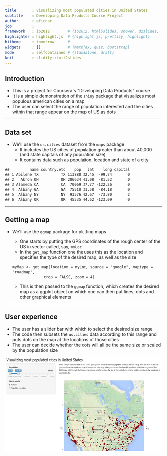 ```yaml
---
title       : Visualizing most populated cities in United States
subtitle    : Developing Data Products Course Project
author      : aficnar
job         : 
framework   : io2012        # {io2012, html5slides, shower, dzslides, ...}
highlighter : highlight.js  # {highlight.js, prettify, highlight}
hitheme     : tomorrow      # 
widgets     : []            # {mathjax, quiz, bootstrap}
mode        : selfcontained # {standalone, draft}
knit        : slidify::knit2slides
---
```


## Introduction

* This is a project for Coursera's "Developing Data Products" course
* It is a simple demonstration of the `shiny` package that visualizes most populous american cities on a map
* The user can select the range of population interested and the cities within that range appear on the map of US as dots

--- 

## Data set

* We'll use the `us.cities` dataset from the `maps` package 
   + It includes the US cities of population greater than about 40,000 (and state capitals of any population size)
   + It contains data such as population, location and state of a city

```
##         name country.etc    pop   lat    long capital
## 1 Abilene TX          TX 113888 32.45  -99.74       0
## 2   Akron OH          OH 206634 41.08  -81.52       0
## 3 Alameda CA          CA  70069 37.77 -122.26       0
## 4  Albany GA          GA  75510 31.58  -84.18       0
## 5  Albany NY          NY  93576 42.67  -73.80       2
## 6  Albany OR          OR  45535 44.62 -123.09       0
```

--- 

## Getting a map

* We'll use the `ggmap` package for plotting maps
   + One starts by putting the GPS coordinates of the rough center of the US in vector called, say, `myLoc`
   + In the `get_map` function one the uses this as the location and specifies the type of the desired map, as well as the size
   
   ```
   myMap <- get_map(location = myLoc, source = "google", maptype = "roadmap",
                 crop = FALSE, zoom = 4)
   ```
   + This is then passed to the `ggmap` function, which creates the desired map as a ggplot object on which one can then put lines, dots and other graphical elements

--- 

## User experience 

* The user has a slider bar with which to select the desired size range
* The code then subsets the `us.cities` data according to this range and puts dots on the map at the locations of those cities
* The user can decide whether the dots will all be the same size or scaled by the population size
<img class="center" src="ss.jpg" height=300>
